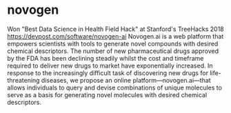 # novogen
Won "Best Data Science in Health Field Hack" at Stanford's TreeHacks 2018
https://devpost.com/software/novogen-ai
Novogen.ai is a web platform that empowers scientists with tools to generate novel compounds with desired chemical descriptors.
The number of new pharmaceutical drugs approved by the FDA has been declining steadily whilst the cost and timeframe required to deliver new drugs to market have exponentially increased. In response to the increasingly difficult task of discovering new drugs for life-threatening diseases, we propose an online platform—novogen.ai—that allows individuals to query and devise combinations of unique molecules to serve as a basis for generating novel molecules with desired chemical descriptors.
